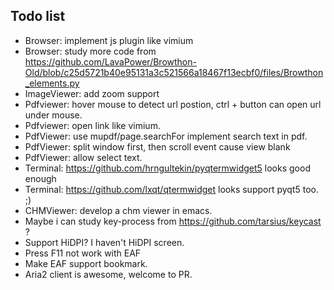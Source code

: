 ## Todo list
* Browser: implement js plugin like vimium
* Browser: study more code from https://github.com/LavaPower/Browthon-Old/blob/c25d5721b40e95131a3c521566a18467f13ecbf0/files/Browthon_elements.py
* ImageViewer: add zoom support
* Pdfviewer: hover mouse to detect url postion, ctrl + button can open url under mouse.
* Pdfviewer: open link like vimium.
* PdfViewer: use mupdf/page.searchFor implement search text in pdf.
* PdfViewer: split window first, then scroll event cause view blank
* PdfViewer: allow select text.
* Terminal: https://github.com/hrngultekin/pyqtermwidget5 looks good enough
* Terminal: https://github.com/lxqt/qtermwidget looks support pyqt5 too. ;)
* CHMViewer: develop a chm viewer in emacs.
* Maybe i can study key-process from https://github.com/tarsius/keycast ?
* Support HiDPI? I haven't HiDPI screen.
* Press F11 not work with EAF
* Make EAF support bookmark.
* Aria2 client is awesome, welcome to PR.
